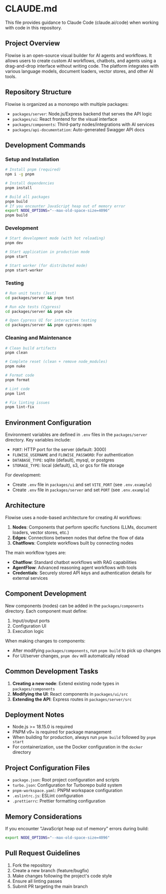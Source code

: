 # CLAUDE.md

This file provides guidance to Claude Code (claude.ai/code) when working with code in this repository.

## Project Overview

Flowise is an open-source visual builder for AI agents and workflows. It allows users to create custom AI workflows, chatbots, and agents using a drag-and-drop interface without writing code. The platform integrates with various language models, document loaders, vector stores, and other AI tools.

## Repository Structure

Flowise is organized as a monorepo with multiple packages:

- `packages/server`: Node.js/Express backend that serves the API logic
- `packages/ui`: React frontend for the visual interface
- `packages/components`: Third-party nodes/integrations with AI services
- `packages/api-documentation`: Auto-generated Swagger API docs

## Development Commands

### Setup and Installation

```bash
# Install pnpm (required)
npm i -g pnpm

# Install dependencies
pnpm install

# Build all packages
pnpm build
# If you encounter JavaScript heap out of memory error
export NODE_OPTIONS="--max-old-space-size=4096"
pnpm build
```

### Development

```bash
# Start development mode (with hot reloading)
pnpm dev

# Start application in production mode
pnpm start

# Start worker (for distributed mode)
pnpm start-worker
```

### Testing

```bash
# Run unit tests (Jest)
cd packages/server && pnpm test

# Run e2e tests (Cypress)
cd packages/server && pnpm e2e

# Open Cypress UI for interactive testing
cd packages/server && pnpm cypress:open
```

### Cleaning and Maintenance

```bash
# Clean build artifacts
pnpm clean

# Complete reset (clean + remove node_modules)
pnpm nuke

# Format code
pnpm format

# Lint code
pnpm lint

# Fix linting issues
pnpm lint-fix
```

## Environment Configuration

Environment variables are defined in `.env` files in the `packages/server` directory. Key variables include:

- `PORT`: HTTP port for the server (default: 3000)
- `FLOWISE_USERNAME` and `FLOWISE_PASSWORD`: For authentication
- `DATABASE_TYPE`: sqlite (default), mysql, or postgres
- `STORAGE_TYPE`: local (default), s3, or gcs for file storage

For development:
- Create `.env` file in `packages/ui` and set `VITE_PORT` (see `.env.example`)
- Create `.env` file in `packages/server` and set `PORT` (see `.env.example`)

## Architecture

Flowise uses a node-based architecture for creating AI workflows:

1. **Nodes**: Components that perform specific functions (LLMs, document loaders, vector stores, etc.)
2. **Edges**: Connections between nodes that define the flow of data
3. **Chatflows**: Complete workflows built by connecting nodes

The main workflow types are:
- **Chatflow**: Standard chatbot workflows with RAG capabilities
- **AgentFlow**: Advanced reasoning agent workflows with tools
- **Credentials**: Securely stored API keys and authentication details for external services

## Component Development

New components (nodes) can be added in the `packages/components` directory. Each component must define:

1. Input/output ports
2. Configuration UI
3. Execution logic

When making changes to components:
- After modifying `packages/components`, run `pnpm build` to pick up changes
- For UI/server changes, `pnpm dev` will automatically reload

## Common Development Tasks

1. **Creating a new node**: Extend existing node types in `packages/components`
2. **Modifying the UI**: React components in `packages/ui/src`
3. **Extending the API**: Express routes in `packages/server/src`

## Deployment Notes

- Node.js >= 18.15.0 is required
- PNPM v9+ is required for package management
- When building for production, always run `pnpm build` followed by `pnpm start`
- For containerization, use the Docker configuration in the `docker` directory

## Project Configuration Files

- `package.json`: Root project configuration and scripts
- `turbo.json`: Configuration for Turborepo build system
- `pnpm-workspace.yaml`: PNPM workspace configuration
- `.eslintrc.js`: ESLint configuration
- `.prettierrc`: Prettier formatting configuration

## Memory Considerations

If you encounter "JavaScript heap out of memory" errors during build:

```bash
export NODE_OPTIONS="--max-old-space-size=4096"
```

## Pull Request Guidelines

1. Fork the repository
2. Create a new branch (feature/bugfix)
3. Make changes following the project's code style
4. Ensure all linting passes
5. Submit PR targeting the main branch